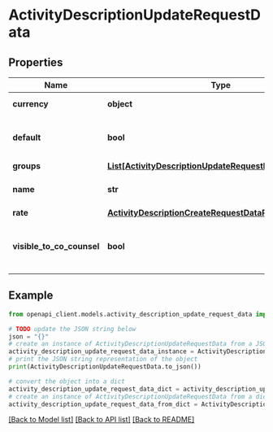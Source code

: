 # ActivityDescriptionUpdateRequestData


## Properties

Name | Type | Description | Notes
------------ | ------------- | ------------- | -------------
**currency** | **object** | Currency of the ActivityDescription. | [optional] 
**default** | **bool** | Whether or not this should be the API User&#39;s default ActivityDescription. | [optional] 
**groups** | [**List[ActivityDescriptionUpdateRequestDataGroupsInner]**](ActivityDescriptionUpdateRequestDataGroupsInner.md) |  | [optional] 
**name** | **str** | A detailed description of the ActivityDescription. | [optional] 
**rate** | [**ActivityDescriptionCreateRequestDataRate**](ActivityDescriptionCreateRequestDataRate.md) |  | [optional] 
**visible_to_co_counsel** | **bool** | Whether or not co counsels on the account can see this ActivityDescription. | [optional] 

## Example

```python
from openapi_client.models.activity_description_update_request_data import ActivityDescriptionUpdateRequestData

# TODO update the JSON string below
json = "{}"
# create an instance of ActivityDescriptionUpdateRequestData from a JSON string
activity_description_update_request_data_instance = ActivityDescriptionUpdateRequestData.from_json(json)
# print the JSON string representation of the object
print(ActivityDescriptionUpdateRequestData.to_json())

# convert the object into a dict
activity_description_update_request_data_dict = activity_description_update_request_data_instance.to_dict()
# create an instance of ActivityDescriptionUpdateRequestData from a dict
activity_description_update_request_data_from_dict = ActivityDescriptionUpdateRequestData.from_dict(activity_description_update_request_data_dict)
```
[[Back to Model list]](../README.md#documentation-for-models) [[Back to API list]](../README.md#documentation-for-api-endpoints) [[Back to README]](../README.md)


